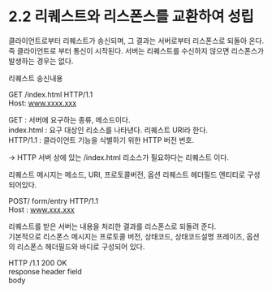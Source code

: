 # 2.2 리퀘스트와 리스폰스를 교환하여 성립

클라이언트로부터 리퀘스트가 송신되며, 그 결과는 서버로부터 리스폰스로 되돌아 온다.즉 클라이언트로 부터 통신이 시작된다. 서버는 리퀘스트를 수신하지 않으면 리스폰스가 발생하는 경우는 없다.

리퀘스트 송신내용

GET /index.html HTTP/1.1  
Host: www.xxxx.xxx

GET : 서버에 요구하는 종류, 메소드이다.  
index.html : 요구 대상인 리소스를 나타낸다. 리퀘스트 URI라 한다.  
HTTP/1.1 : 클라이언트 기능을 식별하기 위한 HTTP 버전 번호.

-&gt; HTTP 서버 상에 있는 /index.html 리소스가 필요하다는 리퀘스트 이다.

리퀘스트 메시지는 메소드, URI, 프로토콜버전, 옵션 리퀘스트 헤더필드 엔티티로 구성되어있다.

POST/ form/entry HTTP/1.1  
Host : www.xxx.xxx

리퀘스트를 받은 서버는 내용을 처리한 결과를 리스폰스로 되돌려 준다.  
기본적으로 리스폰스 메시지는 프로토콜 버전, 상태코드, 상태코드설명 프레이즈, 옵션의 리스폰스 헤더필드와 바디로 구성되어 있다.

HTTP /1.1 200 OK  
response header field  
body

